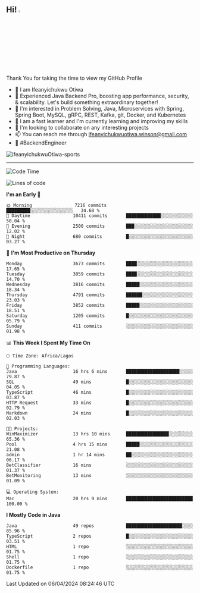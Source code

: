 <!-- BLOG-POST-LIST:START --><!-- BLOG-POST-LIST:END -->

## Hi! <img src="https://media.giphy.com/media/hvRJCLFzcasrR4ia7z/giphy.gif" width="4%"> 

Thank You for taking the time to view my GitHub Profile

- 👋 I am Ifeanyichukwu Otiwa
- 🚀 Experienced Java Backend Pro, boosting app performance, security, & scalability. Let's build something extraordinary together!
- 👀 I'm interested in Problem Solving, Java, Microservices with Spring, Spring Boot, MySQL, gRPC, REST, Kafka, git, Docker, and Kubernetes
- 🌱 I am a fast learner and I'm currently learning and improving my skills
- 💞️ I'm looking to collaborate on any interesting projects
- 📫 You can reach me through ifeanyichukwuotiwa.winson@gmail.com
- 🚀 #BackendEngineer

<p align="left" marginTop="10px"> <img src="https://komarev.com/ghpvc/?username=ifeanyichukwuOtiwa-sports&label=Profile%20views&color=0e75b6&style=for-the-badge" alt="ifeanyichukwuOtiwa-sports" /> </p>

***

<!--START_SECTION:waka-->
![Code Time](http://img.shields.io/badge/Code%20Time-2%2C380%20hrs%2049%20mins-blue)

![Lines of code](https://img.shields.io/badge/From%20Hello%20World%20I%27ve%20Written-4.9%20million%20lines%20of%20code-blue)

**I'm an Early 🐤** 

```text
🌞 Morning                7216 commits        █████████░░░░░░░░░░░░░░░░   34.68 % 
🌆 Daytime                10411 commits       █████████████░░░░░░░░░░░░   50.04 % 
🌃 Evening                2500 commits        ███░░░░░░░░░░░░░░░░░░░░░░   12.02 % 
🌙 Night                  680 commits         █░░░░░░░░░░░░░░░░░░░░░░░░   03.27 % 
```
📅 **I'm Most Productive on Thursday** 

```text
Monday                   3673 commits        ████░░░░░░░░░░░░░░░░░░░░░   17.65 % 
Tuesday                  3059 commits        ████░░░░░░░░░░░░░░░░░░░░░   14.70 % 
Wednesday                3816 commits        █████░░░░░░░░░░░░░░░░░░░░   18.34 % 
Thursday                 4791 commits        ██████░░░░░░░░░░░░░░░░░░░   23.03 % 
Friday                   3852 commits        █████░░░░░░░░░░░░░░░░░░░░   18.51 % 
Saturday                 1205 commits        █░░░░░░░░░░░░░░░░░░░░░░░░   05.79 % 
Sunday                   411 commits         ░░░░░░░░░░░░░░░░░░░░░░░░░   01.98 % 
```


📊 **This Week I Spent My Time On** 

```text
🕑︎ Time Zone: Africa/Lagos

💬 Programming Languages: 
Java                     16 hrs 6 mins       ████████████████████░░░░░   79.87 % 
SQL                      49 mins             █░░░░░░░░░░░░░░░░░░░░░░░░   04.05 % 
TypeScript               46 mins             █░░░░░░░░░░░░░░░░░░░░░░░░   03.87 % 
HTTP Request             33 mins             █░░░░░░░░░░░░░░░░░░░░░░░░   02.79 % 
Markdown                 24 mins             █░░░░░░░░░░░░░░░░░░░░░░░░   02.03 % 

🐱‍💻 Projects: 
WinMaximizer             13 hrs 10 mins      ████████████████░░░░░░░░░   65.36 % 
Pool                     4 hrs 15 mins       █████░░░░░░░░░░░░░░░░░░░░   21.08 % 
admin                    1 hr 14 mins        ██░░░░░░░░░░░░░░░░░░░░░░░   06.17 % 
BetClassifier            16 mins             ░░░░░░░░░░░░░░░░░░░░░░░░░   01.37 % 
BetMonitoring            13 mins             ░░░░░░░░░░░░░░░░░░░░░░░░░   01.09 % 

💻 Operating System: 
Mac                      20 hrs 9 mins       █████████████████████████   100.00 % 
```

**I Mostly Code in Java** 

```text
Java                     49 repos            █████████████████████░░░░   85.96 % 
TypeScript               2 repos             █░░░░░░░░░░░░░░░░░░░░░░░░   03.51 % 
HTML                     1 repo              ░░░░░░░░░░░░░░░░░░░░░░░░░   01.75 % 
Shell                    1 repo              ░░░░░░░░░░░░░░░░░░░░░░░░░   01.75 % 
Dockerfile               1 repo              ░░░░░░░░░░░░░░░░░░░░░░░░░   01.75 % 
```




 Last Updated on 06/04/2024 08:24:46 UTC
<!--END_SECTION:waka-->

<!--
<p align="center">
![trophy](https://github-profile-trophy.vercel.app/?username=ifeanyichukwuOtiwa-sports&theme=onedark) (https://github.com/ryo-ma/github-profile-trophy)
</p>
-->

<!---
ifeanyi-otiwa/ifeanyi-otiwa is a ✨ special ✨ repository because its `README.md` (this file) appears on your GitHub profile.
You can click the Preview link to take a look at your changes.
--->
